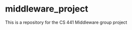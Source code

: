 middleware_project
==================

This is a repository for the CS 441 Middleware group project

